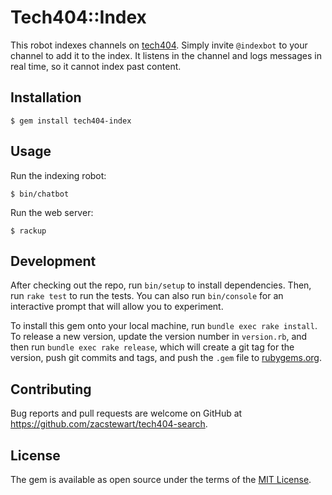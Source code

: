 # Tech404::Index

This robot indexes channels on [tech404](http://tech404.io). Simply invite
`@indexbot` to your channel to add it to the index. It listens in the channel
and logs messages in real time, so it cannot index past content.


## Installation

    $ gem install tech404-index


## Usage

Run the indexing robot:

    $ bin/chatbot

Run the web server:

    $ rackup


## Development

After checking out the repo, run `bin/setup` to install dependencies. Then, run `rake test` to run the tests. You can also run `bin/console` for an interactive prompt that will allow you to experiment.

To install this gem onto your local machine, run `bundle exec rake install`. To release a new version, update the version number in `version.rb`, and then run `bundle exec rake release`, which will create a git tag for the version, push git commits and tags, and push the `.gem` file to [rubygems.org](https://rubygems.org).


## Contributing

Bug reports and pull requests are welcome on GitHub at https://github.com/zacstewart/tech404-search.


## License

The gem is available as open source under the terms of the [MIT License](http://opensource.org/licenses/MIT).
